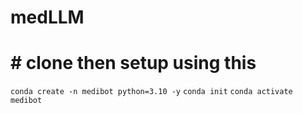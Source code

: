 # medLLM

# # clone then setup using this 


```conda create -n medibot python=3.10 -y```
```conda init```
```conda activate medibot```


